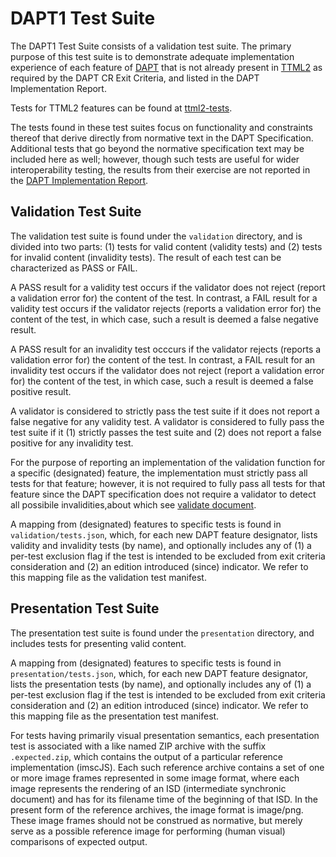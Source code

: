 # DAPT1 Test Suite

The DAPT1 Test Suite consists of a validation test suite.
The primary purpose of this test suite is to demonstrate adequate
implementation experience of each feature of [DAPT](https://www.w3.org/TR/DAPT/) that is not already
present in [TTML2](https://www.w3.org/TR/ttml2/) as required by
the DAPT CR Exit Criteria, and listed in the DAPT Implementation Report.

Tests for TTML2 features can be found at [ttml2-tests](https://github.com/w3c/ttml2-tests).

The tests found in these test suites focus on functionality and constraints
thereof that derive directly from normative text in the DAPT Specification.
Additional tests that go beyond the normative specification text may be included here as well; however, though such tests are useful for wider interoperability testing, the results from their exercise are not reported in the [DAPT Implementation Report](https://www.w3.org/wiki/TimedText/DAPT_Implementation_Report). 

## Validation Test Suite

The validation test suite is found under the `validation` directory,
and is divided into two parts:
(1) tests for valid content (validity tests) and
(2) tests for invalid content (invalidity tests).
The result of each test can be characterized as PASS or FAIL.

A PASS result for a validity test occurs if the validator does not reject
(report a validation error for) the content of the test.
In contrast, a FAIL result for a validity test occurs if the validator rejects
(reports a validation error for) the content of the test, in which case,
such a result is deemed a false negative result.

A PASS result for an invalidity test occcurs if the validator rejects
(reports a validation error for) the content of the test.
In contrast, a FAIL result for an invalidity test occurs if the validator
does not reject (report a validation error for) the content of the test, in which case,
such a result is deemed a false positive result.

A validator is considered to strictly pass the test suite if it does not report
a false negative for any validity test.
A validator is considered to fully pass the test suite if it
(1) strictly passes the test suite and
(2) does not report a false positive for any invalidity test.

For the purpose of reporting an implementation of the validation function for
a specific (designated) feature,
the implementation must strictly pass all tests for that feature;
however, it is not required to fully pass all tests for that feature
since the DAPT specification does not require a validator
to detect all possibile invalidities,about which see
[validate document](https://www.w3.org/TR/ttml2/#semantics-procedure-validate-document).

A mapping from (designated) features to specific tests is found in
`validation/tests.json`, which, for each new DAPT feature designator,
lists validity and invalidity tests (by name), and optionally includes any of
(1) a per-test exclusion flag if the test is intended to be excluded from exit criteria consideration and
(2) an edition introduced (since) indicator.
We refer to this mapping file as the validation test manifest.

## Presentation Test Suite

The presentation test suite is found under the `presentation` directory,
and includes tests for presenting valid content.

A mapping from (designated) features to specific tests is found in
`presentation/tests.json`, which, for each new DAPT feature designator,
lists the presentation tests (by name), and optionally includes any of
(1) a per-test exclusion flag if the test is intended to be excluded from exit criteria consideration and
(2) an edition introduced (since) indicator.
We refer to this mapping file as the presentation test manifest.

For tests having primarily visual presentation semantics,
each presentation test is associated with a like named ZIP archive with the suffix `.expected.zip`,
which contains the output of a particular reference implementation (imscJS).
Each such reference archive contains a set of one or more image frames represented in some image format,
where each image represents the rendering of an ISD (intermediate synchronic document)
and has for its filename time of the beginning of that ISD.
In the present form of the reference archives, the image format is image/png.
These image frames should not be construed as normative,
but merely serve as a possible reference image for performing (human visual) comparisons of expected output.
